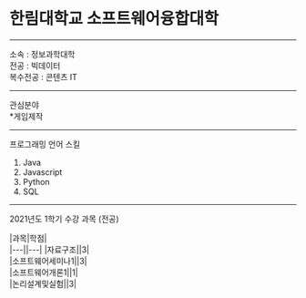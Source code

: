 # 한림대학교 소프트웨어융합대학   

--- 

소속 : 정보과학대학   
전공 : 빅데이터   
복수전공 : 콘텐츠 IT

---

관심분야   
*게임제작

---

프로그래밍 언어 스킬   
1. Java
2. Javascript
3. Python
4. SQL   

---

2021년도 1학기 수강 과목 (전공)

|과목|학점|   
|---||---|
|자료구조||3|   
|소프트웨어세미나1||3|   
|소프트웨어개론1||1|   
|논리설계및실험||3|   
